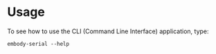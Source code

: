# Usage

To see how to use the CLI (Command Line Interface) application, type:

```
embody-serial --help
```
